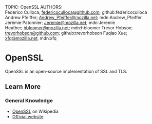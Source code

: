TOPIC: OpenSSL
AUTHORS: Federico Culloca; federicoculloca@github.com; github:federicoculloca
         Andrew Pfeiffer; Andrew_Pfeiffer@mozilla.net; mdn:Andrew_Pfeiffer
         Jérémie Patonnier; Jeremie@mozilla.net; mdn:Jeremie
         Heather; hbloomer@mozilla.net; mdn:hbloomer
         Trevor Hobson; trevorhobson@github.com; github:trevorhobson
         Fuqiao Xue; xfq@mozilla.net; mdn:xfq

# OpenSSL

OpenSSL is an open-source implementation of SSL and TLS.

## Learn More

### General Knowledge

- [OpenSSL](https://en.wikipedia.org/wiki/OpenSSL) on Wikipedia
- [Official website](http://www.openssl.org/)
